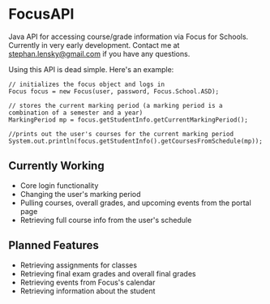 # FocusAPI

Java API for accessing course/grade information via Focus for Schools. Currently in very early development. Contact me at [stephan.lensky@gmail.com](mailto:stephan.lensky@gmail.com) if you have any questions.

Using this API is dead simple. Here's an example:
```
// initializes the focus object and logs in
Focus focus = new Focus(user, password, Focus.School.ASD);

// stores the current marking period (a marking period is a combination of a semester and a year)
MarkingPeriod mp = focus.getStudentInfo.getCurrentMarkingPeriod();

//prints out the user's courses for the current marking period
System.out.println(focus.getStudentInfo().getCoursesFromSchedule(mp));

```

## Currently Working

- Core login functionality
- Changing the user's marking period
- Pulling courses, overall grades, and upcoming events from the portal page
- Retrieving full course info from the user's schedule

## Planned Features

- Retrieving assignments for classes
- Retrieving final exam grades and overall final grades
- Retrieving events from Focus's calendar
- Retrieving information about the student
